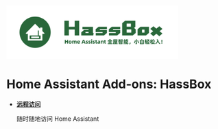 <img width="400"  src="banner.png">

# Home Assistant Add-ons: HassBox

- **[远程访问](/remote_access/README.md)**

  随时随地访问 Home Assistant
